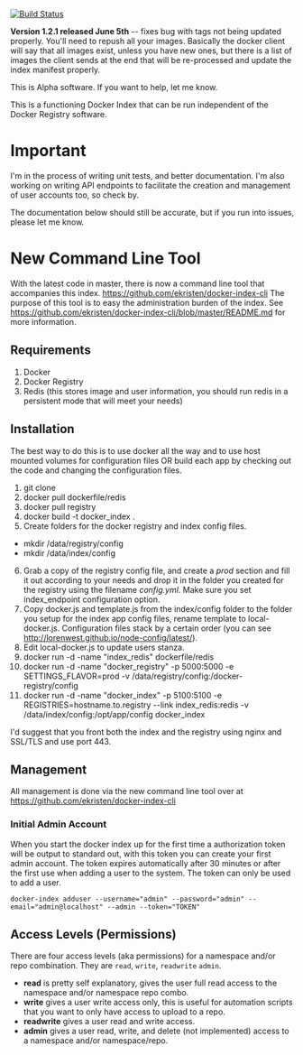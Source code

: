 [![Build Status](https://travis-ci.org/ekristen/docker-index.png)](https://travis-ci.org/ekristen/docker-index)

**Version 1.2.1 released June 5th** -- fixes bug with tags not being updated properly. You'll need to repush all your images. Basically the docker client will say that all images exist, unless you have new ones, but there is a list of images the client sends at the end that will be re-processed and update the index manifest properly.

This is Alpha software. If you want to help, let me know.

This is a functioning Docker Index that can be run independent of the Docker Registry software.

# Important
I'm in the process of writing unit tests, and better documentation. I'm also working on writing API endpoints to facilitate the creation and management of user accounts too, so check by.

The documentation below should still be accurate, but if you run into issues, please let me know.

# New Command Line Tool
With the latest code in master, there is now a command line tool that accompanies this index. https://github.com/ekristen/docker-index-cli The purpose of this tool is to easy the administration burden of the index. See https://github.com/ekristen/docker-index-cli/blob/master/README.md for more information.

## Requirements 

1. Docker
2. Docker Registry
3. Redis (this stores image and user information, you should run redis in a persistent mode that will meet your needs)

## Installation

The best way to do this is to use docker all the way and to use host mounted volumes for configuration files OR build each app by checking out the code and changing the configuration files.

1. git clone 
2. docker pull dockerfile/redis
3. docker pull registry
4. docker build -t docker_index .
5. Create folders for the docker registry and index config files.
  * mkdir /data/registry/config
  * mkdir /data/index/config
6. Grab a copy of the registry config file, and create a *prod* section and fill it out according to your needs and drop it in the folder you created for the registry using the filename *config.yml*. Make sure you set index_endpoint configuration option.
7. Copy docker.js and template.js from the index/config folder to the folder you setup for the index app config files, rename template to local-docker.js. Configuration files stack by a certain order (you can see http://lorenwest.github.io/node-config/latest/). 
8. Edit local-docker.js to update users stanza.
9. docker run -d -name "index_redis" dockerfile/redis
10. docker run -d -name "docker_registry" -p 5000:5000 -e SETTINGS\_FLAVOR=prod -v /data/registry/config:/docker-registry/config
11. docker run -d -name "docker_index" -p 5100:5100 -e REGISTRIES=hostname.to.registry --link index\_redis:redis -v /data/index/config:/opt/app/config docker\_index

I'd suggest that you front both the index and the registry using nginx and SSL/TLS and use port 443.

## Management

All management is done via the new command line tool over at https://github.com/ekristen/docker-index-cli

### Initial Admin Account

When you start the docker index up for the first time a authorization token will be output to standard out, with this token you can create your first admin account. The token expires automatically after 30 minutes or after the first use when adding a user to the system. The token can only be used to add a user.

`docker-index adduser --username="admin" --password="admin" --email="admin@localhost" --admin --token="TOKEN"`


## Access Levels (Permissions)

There are four access levels (aka permissions) for a namespace and/or repo combination. They are `read`, `write`, `readwrite` `admin`.

* **read** is pretty self explanatory, gives the user full read access to the namespace and/or namespace repo combo.
* **write** gives a user write access only, this is useful for automation scripts that you want to only have access to upload to a repo.
* **readwrite** gives a user read and write access.
* **admin** gives a user read, write, and delete (not implemented) access to a namespace and/or namespace/repo.

